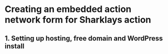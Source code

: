 ---
---
# Creating an embedded action network form for  Sharklays action

## 1. Setting up hosting, free domain and WordPress install
